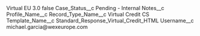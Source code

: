 <?xml version="1.0" encoding="UTF-8"?>
<CustomMetadata xmlns="http://soap.sforce.com/2006/04/metadata" xmlns:xsi="http://www.w3.org/2001/XMLSchema-instance" xmlns:xsd="http://www.w3.org/2001/XMLSchema">
    <label>Virtual EU 3.0</label>
    <protected>false</protected>
    <values>
        <field>Case_Status__c</field>
        <value xsi:type="xsd:string">Pending - Internal</value>
    </values>
    <values>
        <field>Notes__c</field>
        <value xsi:nil="true"/>
    </values>
    <values>
        <field>Profile_Name__c</field>
        <value xsi:nil="true"/>
    </values>
    <values>
        <field>Record_Type_Name__c</field>
        <value xsi:type="xsd:string">Virtual Credit CS</value>
    </values>
    <values>
        <field>Template_Name__c</field>
        <value xsi:type="xsd:string">Standard_Response_Virtual_Credit_HTML</value>
    </values>
    <values>
        <field>Username__c</field>
        <value xsi:type="xsd:string">michael.garcia@wexeurope.com</value>
    </values>
</CustomMetadata>
